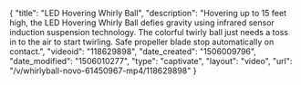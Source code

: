{
    "title": "LED Hovering Whirly Ball",
    "description": "Hovering up to 15 feet high, the LED Hovering Whirly Ball defies gravity using infrared sensor induction suspension technology. The colorful twirly ball just needs a toss in to the air to start twirling. Safe propeller blade stop automatically on contact.",
    "videoid": "118629898",
    "date_created": "1506009796",
    "date_modified": "1506010277",
    "type": "captivate",
    "layout": "video",
    "url": "\/v\/whirlyball-novo-61450967-mp4\/118629898"
}